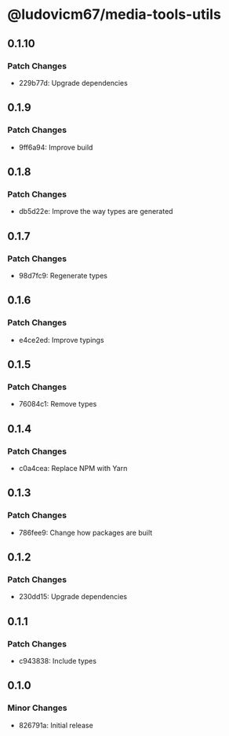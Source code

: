 # @ludovicm67/media-tools-utils

## 0.1.10

### Patch Changes

- 229b77d: Upgrade dependencies

## 0.1.9

### Patch Changes

- 9ff6a94: Improve build

## 0.1.8

### Patch Changes

- db5d22e: Improve the way types are generated

## 0.1.7

### Patch Changes

- 98d7fc9: Regenerate types

## 0.1.6

### Patch Changes

- e4ce2ed: Improve typings

## 0.1.5

### Patch Changes

- 76084c1: Remove types

## 0.1.4

### Patch Changes

- c0a4cea: Replace NPM with Yarn

## 0.1.3

### Patch Changes

- 786fee9: Change how packages are built

## 0.1.2

### Patch Changes

- 230dd15: Upgrade dependencies

## 0.1.1

### Patch Changes

- c943838: Include types

## 0.1.0

### Minor Changes

- 826791a: Initial release
